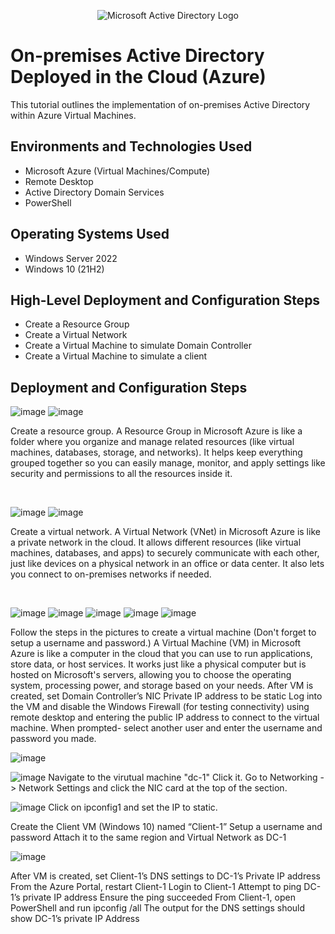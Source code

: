 <p align="center">
<img src="https://i.imgur.com/pU5A58S.png" alt="Microsoft Active Directory Logo"/>
</p>

<h1>On-premises Active Directory Deployed in the Cloud (Azure)</h1>
This tutorial outlines the implementation of on-premises Active Directory within Azure Virtual Machines.<br />


<h2>Environments and Technologies Used</h2>

- Microsoft Azure (Virtual Machines/Compute)
- Remote Desktop
- Active Directory Domain Services
- PowerShell

<h2>Operating Systems Used </h2>

- Windows Server 2022
- Windows 10 (21H2)

<h2>High-Level Deployment and Configuration Steps</h2>

- Create a Resource Group
- Create a Virtual Network
- Create a Virtual Machine to simulate Domain Controller
- Create a Virtual Machine to simulate a client

<h2>Deployment and Configuration Steps</h2>

![image](https://github.com/user-attachments/assets/5f16150a-bfaa-4daa-bb99-7f03ee8b737c)
![image](https://github.com/user-attachments/assets/220f85e9-ded3-46ee-986b-30e5abb4c7b5)


<p>
Create a resource group. A Resource Group in Microsoft Azure is like a folder where you organize and manage related resources (like virtual machines, databases, storage, and networks). It helps keep everything grouped together so you can easily manage, monitor, and apply settings like security and permissions to all the resources inside it.
</p>
<br />

![image](https://github.com/user-attachments/assets/85199c19-d059-4f7b-8bfd-8286ef7b42eb)
![image](https://github.com/user-attachments/assets/0a988841-6c7c-4393-9298-ac16e9f88d14)

<p>
Create a virtual network. A Virtual Network (VNet) in Microsoft Azure is like a private network in the cloud. It allows different resources (like virtual machines, databases, and apps) to securely communicate with each other, just like devices on a physical network in an office or data center. It also lets you connect to on-premises networks if needed.
</p>
<br />

![image](https://github.com/user-attachments/assets/66166434-83f7-489f-8512-92cd81bcf8f8)
![image](https://github.com/user-attachments/assets/e89a2b73-55d6-4bc2-be83-5c8cee5e14c3)
![image](https://github.com/user-attachments/assets/1d592754-16da-4ee9-ba3f-a62b0464eb96)
![image](https://github.com/user-attachments/assets/cf1d7328-7fc1-4fcf-8cf7-1b4b5770dcc3)
![image](https://github.com/user-attachments/assets/cd8f8163-8107-4f84-8c38-ca052ff242c2)

<p>
Follow the steps in the pictures to create a virtual machine (Don't forget to setup a username and password.) A Virtual Machine (VM) in Microsoft Azure is like a computer in the cloud that you can use to run applications, store data, or host services. It works just like a physical computer but is hosted on Microsoft's servers, allowing you to choose the operating system, processing power, and storage based on your needs.
  After VM is created, set Domain Controller’s NIC Private IP address to be static
  Log into the VM and disable the Windows Firewall (for testing connectivity) using remote desktop and entering the public IP address to connect to the virtual machine. When prompted- select another user and enter the username and password you made. 
  
  ![image](https://github.com/user-attachments/assets/f4410225-6ac9-4e45-b783-9522f099e7cd)

  ![image](https://github.com/user-attachments/assets/c4e318bd-8f8c-43fc-bb3f-5787817da841)
Navigate to the virutual machine "dc-1" Click it. Go to Networking -> Network Settings and click the NIC card at the top of the section.

![image](https://github.com/user-attachments/assets/9125cbba-a242-4f53-acf4-6a30fb0bd341)
Click on ipconfig1 and set the IP to static.

Create the Client VM (Windows 10) named “Client-1”
Setup a username and password
Attach it to the same region and Virtual Network as DC-1

![image](https://github.com/user-attachments/assets/b9730703-52f4-4e90-8ba3-ce6507c55ed0)

After VM is created, set Client-1’s DNS settings to DC-1’s Private IP address
From the Azure Portal, restart Client-1
Login to Client-1 
Attempt to ping DC-1’s private IP address
Ensure the ping succeeded
From Client-1, open PowerShell and run ipconfig /all
The output for the DNS settings should show DC-1’s private IP Address



</p>
<br />

